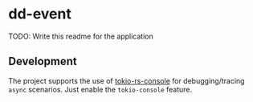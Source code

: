 # dd-event

TODO: Write this readme for the application

## Development

The project supports the use of [tokio-rs-console] for debugging/tracing `async` scenarios. Just
enable the `tokio-console` feature.

[tokio-rs-console]: https://github.com/tokio-rs/console

